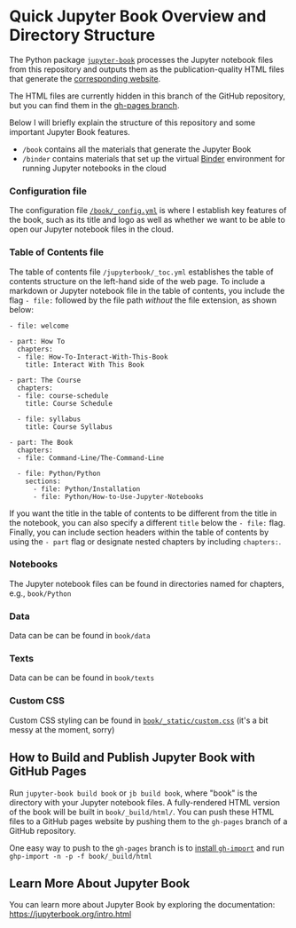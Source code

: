 # Quick Jupyter Book Overview and Directory Structure

The Python package [`jupyter-book`](https://jupyterbook.org/start/build.html) processes the Jupyter notebook files from this repository and outputs them as the publication-quality HTML files that generate the [corresponding website](https://melaniewalsh.github.io/Intro-Cultural-Analytics/).

The HTML files are currently hidden in this branch of the GitHub repository, but you can find them in the [gh-pages branch](https://github.com/melaniewalsh/Intro-Cultural-Analytics/tree/gh-pages).

Below I will briefly explain the structure of this repository and some important Jupyter Book features.

-  `/book` contains all the materials that generate the Jupyter Book
- `/binder` contains materials that set up the virtual [Binder](https://mybinder.org/) environment for running Jupyter notebooks in the cloud 

### Configuration file

The configuration file [`/book/_config.yml`](https://github.com/melaniewalsh/Intro-Cultural-Analytics/blob/master/book/_config.yml) is where I establish key features of the book, such as its title and logo as well as whether we want to be able to open our Jupyter notebook files in the cloud.
 
### Table of Contents file

The table of contents file `/jupyterbook/_toc.yml` establishes the table of contents structure on the left-hand side of the web page. To include a markdown or Jupyter notebook file in the table of contents, you include the flag `- file:` followed by the file path *without* the file extension, as shown below: 
```
- file: welcome

- part: How To
  chapters:
  - file: How-To-Interact-With-This-Book
    title: Interact With This Book

- part: The Course
  chapters:
  - file: course-schedule
    title: Course Schedule

  - file: syllabus
    title: Course Syllabus
  
- part: The Book
  chapters:
  - file: Command-Line/The-Command-Line

  - file: Python/Python
    sections:
      - file: Python/Installation
      - file: Python/How-to-Use-Jupyter-Notebooks
```

If you want the title in the table of contents to be different from the title in the notebook, you can also specify a different `title` below the `- file:` flag. Finally, you can include section headers within the table of contents by using the `- part` flag or designate nested chapters by including `chapters:`.

### Notebooks

The Jupyter notebook files can be found in directories named for chapters, e.g., `book/Python`

### Data

Data can be can be found in `book/data`

### Texts

Data can be can be found in `book/texts`

### Custom CSS

Custom CSS styling can be found in [`book/_static/custom.css`](https://github.com/melaniewalsh/Intro-Cultural-Analytics/blob/master/book/_static/custom.css) (it's a bit messy at the moment, sorry)


## How to Build and Publish Jupyter Book with GitHub Pages

Run `jupyter-book build book` or `jb build book`, where "book" is the directory with your Jupyter notebook files. A fully-rendered HTML version of the book will be built in `book/_build/html/`. You can push these HTML files to a GitHub pages website by pushing them to the `gh-pages` branch of a GitHub repository.
 
One easy way to push to the `gh-pages` branch is to [install `gh-import`](https://jupyterbook.org/publish/gh-pages.html#push-your-book-to-a-branch-hosted-by-github-pages) and run `ghp-import -n -p -f book/_build/html`


## Learn More About Jupyter Book

You can learn more about Jupyter Book by exploring the documentation: https://jupyterbook.org/intro.html

